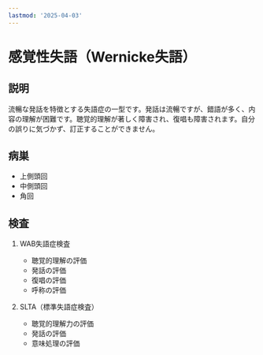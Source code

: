 ```yaml
---
lastmod: '2025-04-03'
---
```


# 感覚性失語（Wernicke失語）

## 説明
流暢な発話を特徴とする失語症の一型です。発話は流暢ですが、錯語が多く、内容の理解が困難です。聴覚的理解が著しく障害され、復唱も障害されます。自分の誤りに気づかず、訂正することができません。

## 病巣
- 上側頭回
- 中側頭回
- 角回

## 検査
1. WAB失語症検査
   - 聴覚的理解の評価
   - 発話の評価
   - 復唱の評価
   - 呼称の評価

2. SLTA（標準失語症検査）
   - 聴覚的理解力の評価
   - 発話の評価
   - 意味処理の評価 
